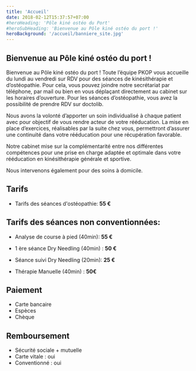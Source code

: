```yaml
---
title: 'Accueil'
date: 2018-02-12T15:37:57+07:00
#heroHeading: 'Pôle kiné ostéo du Port'
#heroSubHeading: 'Bienvenue au Pôle kiné ostéo du port !'
heroBackground: '/accueil/banniere_site.jpg'
---
```


## Bienvenue au Pôle kiné ostéo du port !

Bienvenue au Pôle kiné ostéo du port !
Toute l’équipe PKOP vous accueille du lundi au vendredi sur RDV pour des séances de kinésithérapie et d’ostéopathie. Pour cela, vous pouvez joindre notre secrétariat par téléphone, par mail ou bien en vous déplaçant directement au cabinet sur les horaires d’ouverture. Pour les séances d’ostéopathie, vous avez la possibilité de prendre RDV sur doctolib.

Nous avons la volonté d’apporter un soin individualisé à chaque patient avec pour objectif de vous rendre acteur de votre rééducation. La mise en place d’exercices, réalisables par la suite chez vous, permettront d’assurer une continuité dans votre rééducation pour une récupération favorable.

Notre cabinet mise sur la complémentarité entre nos différentes compétences pour une prise en charge adaptée et optimale dans votre rééducation en kinésithérapie générale et sportive.

Nous intervenons également pour des soins à domicile.

## Tarifs

- Tarifs des séances d'ostéopathie: **55 €**

## **Tarifs des séances non conventionnées:**

- Analyse de course à pied (40min): **55 €**

- 1 ère séance Dry Needling (40min) : **50 €**

- Séance suivi Dry Needling (20min): **25 €**

- Thérapie Manuelle (40min) : **50€**

## **Paiement**
- Carte bancaire
- Espèces
- Chèque

## Remboursement
- Sécurité sociale + mutuelle
- Carte vitale : oui
- Conventionné : oui